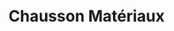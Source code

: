 ---
title: "Chausson Matériaux"
url: /sille-le-guillaume/chausson-materiaux/
shop: à faire soi-même
---